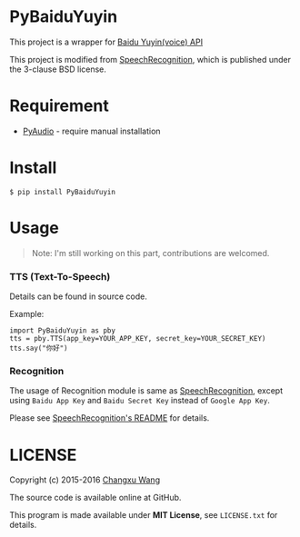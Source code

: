 PyBaiduYuyin
============

This project is a wrapper for [Baidu Yuyin(voice) API](http://yuyin.baidu.com/)

This project is modified from [SpeechRecognition](https://github.com/Uberi/speech_recognition), which is published under the 3-clause BSD license.

Requirement
===========

+ [PyAudio](https://people.csail.mit.edu/hubert/pyaudio/) - require manual installation

Install
=======

    $ pip install PyBaiduYuyin

Usage
=====

> Note: I'm still working on this part, contributions are welcomed.

### TTS (Text-To-Speech)

Details can be found in source code.

Example: 

    import PyBaiduYuyin as pby
    tts = pby.TTS(app_key=YOUR_APP_KEY, secret_key=YOUR_SECRET_KEY)
    tts.say("你好")

### Recognition

The usage of Recognition module is same as [SpeechRecognition](https://github.com/Uberi/speech_recognition), except using `Baidu App Key` and `Baidu Secret Key` instead of `Google App Key`.

Please see [SpeechRecognition's README](https://github.com/Uberi/speech_recognition/blob/master/README.rst) for details.

LICENSE
=======
Copyright (c) 2015-2016 [Changxu Wang](changxu.wang)

The source code is available online at GitHub.

This program is made available under **MIT License**, see `LICENSE.txt` for details.
